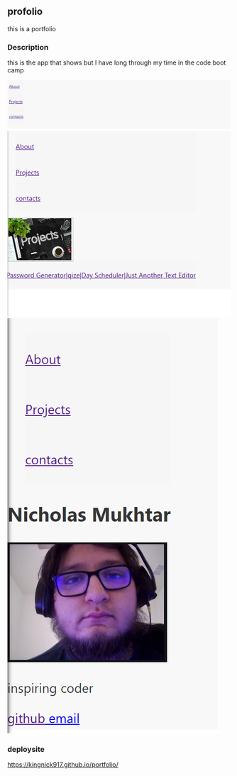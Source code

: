 ## profolio
 this is a portfolio 



 ### Description
 this is the app that shows but I have long through my time in the code boot camp

![Regex](./src/Assets/Capture.PNG)
![Regex](./src/Assets/Capture2.PNG)
![Regex](./src/Assets/Capture3.PNG)

### deploysite
https://kingnick917.github.io/portfolio/